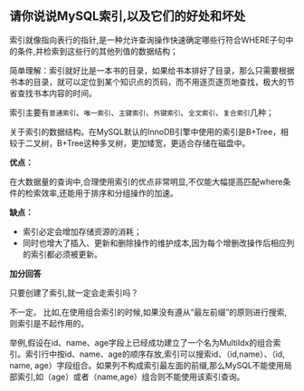 ## 请你说说MySQL索引,以及它们的好处和坏处



索引就像指向表行的指针,是一种允许查询操作快速确定哪些行符合WHERE子句中的条件,并检索到这些行的其他列值的数据结构； 

简单理解：索引就好比是一本书的目录，如果给书本排好了目录，那么只需要根据书本的目录，就可以定位到某个知识点的页码，而不用逐页逐页地查找，极大的节省查找书本内容的时间。

索引主要有`普通索引`、`唯一索引`、`主键索引`、`外键索引`、`全文索引`、`复合索引`几种； 

关于索引的数据结构。在MySQL默认的InnoDB引擎中使用的索引是B+Tree，相较于二叉树，B+Tree这种多叉树，更加矮宽，更适合存储在磁盘中。

**优点：**

在大数据量的查询中,合理使用索引的优点非常明显,不仅能大幅提高匹配where条件的检索效率,还能用于排序和分组操作的加速。 

**缺点：**

- 索引必定会增加存储资源的消耗；
- 同时也增大了插入、更新和删除操作的维护成本,因为每个增删改操作后相应列的索引都必须被更新。 

**加分回答** 

只要创建了索引,就一定会走索引吗？ 

不一定。 比如,在使用组合索引的时候,如果没有遵从“最左前缀”的原则进行搜索,则索引是不起作用的。 

举例,假设在id、name、age字段上已经成功建立了一个名为MultiIdx的组合索引。索引行中按id、name、age的顺序存放,索引可以搜索id、（id,name）、（id, name, age）字段组合。如果列不构成索引最左面的前缀,那么MySQL不能使用局部索引,如（age）或者（name,age）组合则不能使用该索引查询。